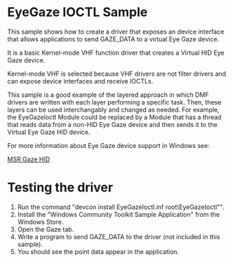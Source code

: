 EyeGaze IOCTL Sample
========================================================================
This sample shows how to create a driver that exposes an device interface that allows applications to
send GAZE_DATA to a virtual Eye Gaze device.

It is a basic Kernel-mode VHF function driver that creates a Virtual HID Eye Gaze device.

Kernel-mode VHF is selected because VHF drivers are not filter drivers and can expose device interfaces
and receive IOCTLs.

This sample is a good example of the layered approach in which DMF drivers are written with each layer
performing a specific task. Then, these layers can be used interchangably and changed as needed. For example,
the EyeGazeIoctl Module could be replaced by a Module that has a thread that reads data from a non-HID
Eye Gaze device and then sends it to the Virtual Eye Gaze HID device.

For more information about Eye Gaze device support in Windows see:

[MSR Gaze HID](https://github.com/MSREnable/GazeHid/)

Testing the driver
==================

1. Run the command "devcon install EyeGazeIoctl.inf root\EyeGazeIoctl"".
2. Install the "Windows Community Toolkit Sample Application" from the Windows Store.
3. Open the Gaze tab.
4. Write a program to send GAZE_DATA to the driver (not included in this sample).
5. You should see the point data appear in the application. 
